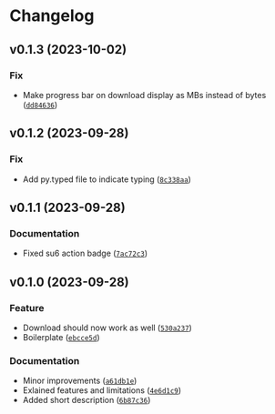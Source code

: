 # Changelog

<!--next-version-placeholder-->

## v0.1.3 (2023-10-02)
### Fix
* Make progress bar on download display as MBs instead of bytes ([`dd84636`](https://github.com/robinvandernoord/drive-in/commit/dd846368289c0b518ba2ea572dd8e7ac37479dcd))

## v0.1.2 (2023-09-28)
### Fix
* Add py.typed file to indicate typing ([`8c338aa`](https://github.com/robinvandernoord/drive-in/commit/8c338aa5c8ca3de0c5762fff111833acf5e3af46))

## v0.1.1 (2023-09-28)
### Documentation
* Fixed su6 action badge ([`7ac72c3`](https://github.com/robinvandernoord/drive-in/commit/7ac72c3f1708f33d97a5859690b3f213e77fd2aa))

## v0.1.0 (2023-09-28)
### Feature
* Download should now work as well ([`530a237`](https://github.com/robinvandernoord/drive-in/commit/530a2376447d064b95ff1422d15e4c70951843ba))
* Boilerplate ([`ebcce5d`](https://github.com/robinvandernoord/drive-in/commit/ebcce5d26dec05b5632047fd150136fa8e71df38))

### Documentation
* Minor improvements ([`a61db1e`](https://github.com/robinvandernoord/drive-in/commit/a61db1e2952737fd22893a62163d03f7faef6888))
* Exlained features and limitations ([`4e6d1c9`](https://github.com/robinvandernoord/drive-in/commit/4e6d1c92e56fb4c8c81907ab670342a67af1598d))
* Added short description ([`6b87c36`](https://github.com/robinvandernoord/drive-in/commit/6b87c36597c3517b07e0e6c013bc7ad582febff0))
